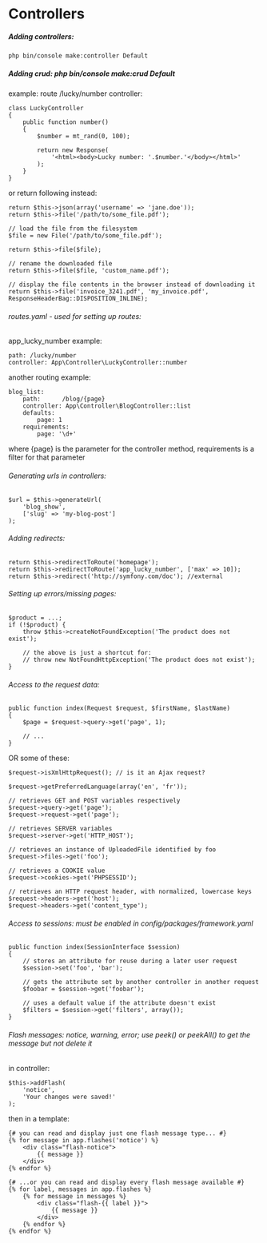 # Controllers

##### Adding controllers:
```
php bin/console make:controller Default
```
##### Adding crud: php bin/console make:crud Default

example: route /lucky/number
controller:
```
class LuckyController
{
    public function number()
    {
        $number = mt_rand(0, 100);

        return new Response(
            '<html><body>Lucky number: '.$number.'</body></html>'
        );
    }
}
```
or return following instead:
```
return $this->json(array('username' => 'jane.doe'));
return $this->file('/path/to/some_file.pdf');

// load the file from the filesystem
$file = new File('/path/to/some_file.pdf');

return $this->file($file);

// rename the downloaded file
return $this->file($file, 'custom_name.pdf');

// display the file contents in the browser instead of downloading it
return $this->file('invoice_3241.pdf', 'my_invoice.pdf', ResponseHeaderBag::DISPOSITION_INLINE);
```
###### routes.yaml - used for setting up routes:
app_lucky_number example:
```
path: /lucky/number
controller: App\Controller\LuckyController::number
```

another routing example:
```
blog_list:
    path:      /blog/{page}
    controller: App\Controller\BlogController::list
	defaults:
        page: 1
    requirements:
        page: '\d+'
```
where {page} is the parameter for the controller method, requirements is a filter for that parameter

###### Generating urls in controllers:
```
$url = $this->generateUrl(
    'blog_show',
    ['slug' => 'my-blog-post']
);
```
		
###### Adding redirects:
```
return $this->redirectToRoute('homepage');
return $this->redirectToRoute('app_lucky_number', ['max' => 10]);
return $this->redirect('http://symfony.com/doc'); //external
```

###### Setting up errors/missing pages:
```
$product = ...;
if (!$product) {
    throw $this->createNotFoundException('The product does not exist');

    // the above is just a shortcut for:
    // throw new NotFoundHttpException('The product does not exist');
}
```
 
###### Access to the request data:
```
public function index(Request $request, $firstName, $lastName)
{
    $page = $request->query->get('page', 1);

    // ...
}
```
OR some of these:
```
$request->isXmlHttpRequest(); // is it an Ajax request?

$request->getPreferredLanguage(array('en', 'fr'));

// retrieves GET and POST variables respectively
$request->query->get('page');
$request->request->get('page');

// retrieves SERVER variables
$request->server->get('HTTP_HOST');

// retrieves an instance of UploadedFile identified by foo
$request->files->get('foo');

// retrieves a COOKIE value
$request->cookies->get('PHPSESSID');

// retrieves an HTTP request header, with normalized, lowercase keys
$request->headers->get('host');
$request->headers->get('content_type');
```

###### Access to sessions: must be enabled in config/packages/framework.yaml
```
public function index(SessionInterface $session)
{
    // stores an attribute for reuse during a later user request
    $session->set('foo', 'bar');

    // gets the attribute set by another controller in another request
    $foobar = $session->get('foobar');

    // uses a default value if the attribute doesn't exist
    $filters = $session->get('filters', array());
}
```

###### Flash messages: notice, warning, error; use peek() or peekAll() to get the message but not delete it
in controller:
```
$this->addFlash(
    'notice',
    'Your changes were saved!'
);
```
then in a template:
```
{# you can read and display just one flash message type... #}
{% for message in app.flashes('notice') %}
    <div class="flash-notice">
        {{ message }}
    </div>
{% endfor %}

{# ...or you can read and display every flash message available #}
{% for label, messages in app.flashes %}
    {% for message in messages %}
        <div class="flash-{{ label }}">
            {{ message }}
        </div>
    {% endfor %}
{% endfor %}
```
